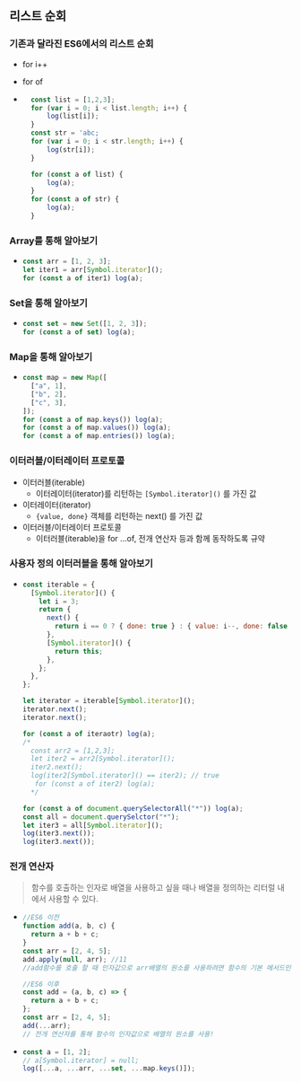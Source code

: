 ## 리스트 순회

### 기존과 달라진 ES6에서의 리스트 순회

- for i++
- for of

- ```javascript
    const list = [1,2,3];
    for (var i = 0; i < list.length; i++) {
        log(list[i]);
    }
    const str = 'abc;
    for (var i = 0; i < str.length; i++) {
        log(str[i]);
    }

    for (const a of list) {
        log(a);
    }
    for (const a of str) {
        log(a);
    }


  ```

### Array를 통해 알아보기

- ```javascript
  const arr = [1, 2, 3];
  let iter1 = arr[Symbol.iterator]();
  for (const a of iter1) log(a);
  ```

### Set을 통해 알아보기

- ```javascript
  const set = new Set([1, 2, 3]);
  for (const a of set) log(a);
  ```

### Map을 통해 알아보기

- ```javascript
  const map = new Map([
    ["a", 1],
    ["b", 2],
    ["c", 3],
  ]);
  for (const a of map.keys()) log(a);
  for (const a of map.values()) log(a);
  for (const a of map.entries()) log(a);
  ```

### 이터러블/이터레이터 프로토콜

- 이터러블(iterable)
  - 이터레이터(iterator)를 리턴하는 `[Symbol.iterator]()` 를 가진 값
- 이터레이터(iterator)
  - `{value, done}` 객체를 리턴하는 next() 를 가진 값
- 이터러블/이터레이터 프로토콜
  - 이터러블(iterable)을 for ...of, 전개 연산자 등과 함께 동작하도록 규약

### 사용자 정의 이터러블을 통해 알아보기

- ```javascript
  const iterable = {
    [Symbol.iterator]() {
      let i = 3;
      return {
        next() {
          return i == 0 ? { done: true } : { value: i--, done: false };
        },
        [Symbol.iterator]() {
          return this;
        },
      };
    },
  };

  let iterator = iterable[Symbol.iterator]();
  iterator.next();
  iterator.next();

  for (const a of iteraotr) log(a);
  /*
    const arr2 = [1,2,3];
    let iter2 = arr2[Symbol.iterator]();
    iter2.next();
    log(iter2[Symbol.iterator]() == iter2); // true
     for (const a of iter2) log(a);
    */

  for (const a of document.querySelectorAll("*")) log(a);
  const all = document.querySelctor("*");
  let iter3 = all[Symbol.iterator]();
  log(iter3.next());
  log(iter3.next());
  ```

### 전개 연산자

> 함수를 호출하는 인자로 배열을 사용하고 싶을 때나 배열을 정의하는 리터럴 내에서 사용할 수 있다.

- ```javascript
  //ES6 이전
  function add(a, b, c) {
    return a + b + c;
  }
  const arr = [2, 4, 5];
  add.apply(null, arr); //11
  //add함수를 호출 할 때 인자값으로 arr배열의 원소를 사용하려면 함수의 기본 메서드인 apply를 사용해야만 했다.

  //ES6 이후
  const add = (a, b, c) => {
    return a + b + c;
  };
  const arr = [2, 4, 5];
  add(...arr);
  // 전개 연산자를 통해 함수의 인자값으로 배열의 원소를 사용!
  ```

- ```javascript
  const a = [1, 2];
  // a[Symbol.iterator] = null;
  log([...a, ...arr, ...set, ...map.keys()]);
  ```
